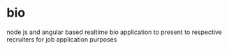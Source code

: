 # bio
node js and angular based realtime bio application to present to respective recruiters for job application purposes
